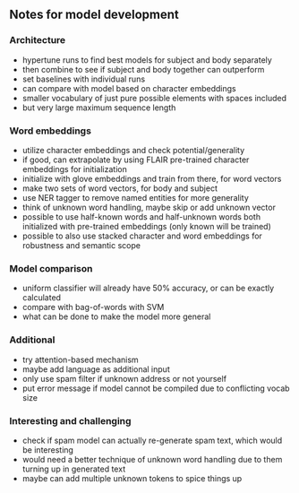 ## Notes for model development

### Architecture
* hypertune runs to find best models for subject and body separately
* then combine to see if subject and body together can outperform
* set baselines with individual runs
* can compare with model based on character embeddings
* smaller vocabulary of just pure possible elements with spaces included
* but very large maximum sequence length

### Word embeddings
* utilize character embeddings and check potential/generality
* if good, can extrapolate by using FLAIR pre-trained character embeddings for initialization
* initialize with glove embeddings and train from there, for word vectors
* make two sets of word vectors, for body and subject
* use NER tagger to remove named entities for more generality
* think of unknown word handling, maybe skip or add unknown vector
* possible to use half-known words and half-unknown words both initialized with pre-trained embeddings (only known will be trained)
* possible to also use stacked character and word embeddings for robustness and semantic scope

### Model comparison
* uniform classifier will already have 50% accuracy, or can be exactly calculated
* compare with bag-of-words with SVM
* what can be done to make the model more general

### Additional
* try attention-based mechanism
* maybe add language as additional input
* only use spam filter if unknown address or not yourself
* put error message if model cannot be compiled due to conflicting vocab size

### Interesting and challenging
* check if spam model can actually re-generate spam text, which would be interesting
* would need a better technique of unknown word handling due to them turning up in generated text
* maybe can add multiple unknown tokens to spice things up
